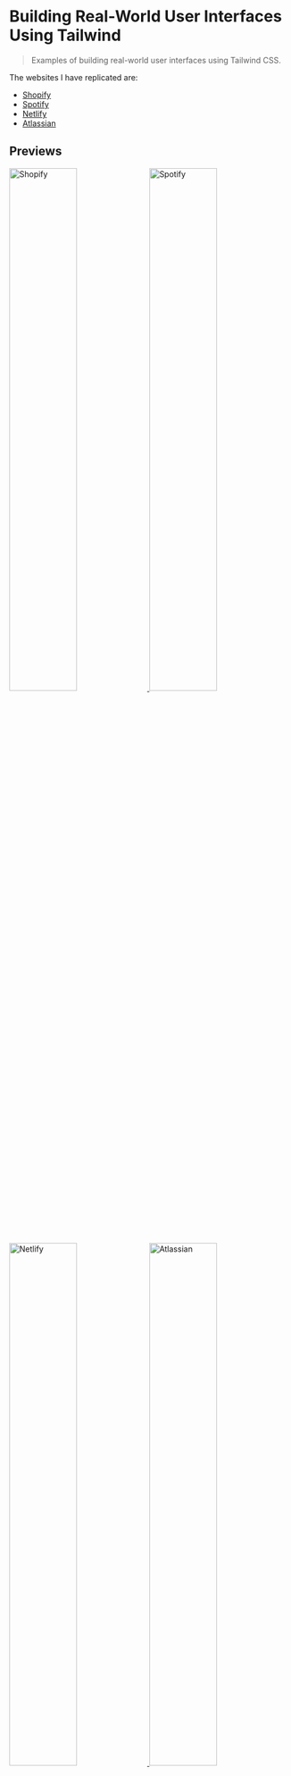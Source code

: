 # Building Real-World User Interfaces Using Tailwind

> Examples of building real-world user interfaces using Tailwind CSS.

The websites I have replicated are:

- [Shopify](https://building-realworld-user-interfaces-using-tailwind.pages.dev/shopify/)
- [Spotify](https://building-realworld-user-interfaces-using-tailwind.pages.dev/spotify/)
- [Netlify](https://building-realworld-user-interfaces-using-tailwind.pages.dev/netlify/)
- [Atlassian](https://building-realworld-user-interfaces-using-tailwind.pages.dev/atlassian/)

## Previews

<p float="left">
  <a href="https://realworld-ui-tailwind.netlify.com/shopify/" target="_blank">
    <img alt="Shopify" src="https://raw.githubusercontent.com/asvny/building-realworld-user-interfaces-using-tailwind/master/img/shopify.png" width="49%" />
  </a>
  <a href="https://realworld-ui-tailwind.netlify.com/spotify/" target="_blank">
    <img alt="Spotify" src="https://raw.githubusercontent.com/asvny/building-realworld-user-interfaces-using-tailwind/master/img/spotify.png" width="49%" />
  </a>
</p>

<p float="left">
  <a href="https://realworld-ui-tailwind.netlify.com/netlify/" target="_blank">
    <img alt="Netlify" src="https://raw.githubusercontent.com/asvny/building-realworld-user-interfaces-using-tailwind/master/img/netlify.png" width="49%" />
  </a>
  <a href="https://realworld-ui-tailwind.netlify.com/atlassian/" target="_blank">
    <img alt="Atlassian" src="https://raw.githubusercontent.com/asvny/building-realworld-user-interfaces-using-tailwind/master/img/atlassian.png" width="49%" />
  </a>
</p>

---

## Thoughts on Atomic CSS

Since there are already many posts about Atomic CSS, I'll keep this introduction brief. For a long time (since 2014), my preference has been:

- **SUIT CSS** for UI components like buttons, forms, and base layouts.
- **Atomic CSS** for almost all other use cases.

### Why Use Atomic CSS?

When working on a greenfield project, base UI components don’t change much—usually just in terms of color or typography. However, the main project UI changes frequently. To make code deletion easier when iterating on new designs, using Atomic CSS for layouts and other dynamic components ensures flexibility.

When a designer presents a new UI, it becomes much easier to delete existing templates (React, Ember, Vue, etc.) and quickly iterate without writing additional CSS—only modifying the template.

### When Do Things Get Messy?

1. **Using `:nth-child`, `:only-child`, etc., selectors is tricky**

   A simple example:

   ```html
   <!-- Frontend frameworks often use loops like .map (JS) or #each (HBS), making some styling tasks tricky -->
   <ul class="p-0 m-0">
     { data.map(item => `
     <li class="border-t border-gray-500">{item.title}</li>
     `) }
   </ul>

   <!-- Outcome:
   Rachel Green
   ---------------
   Monica Geller
   ---------------
   Joey Tribbiani
   ---------------
   Chandler Bing  
   --------------- (This should not be displayed)

   Expected:
   Rachel Green
   ---------------
   Monica Geller
   ---------------
   Joey Tribbiani
   ---------------
   Chandler Bing
   -->
   ```

2. **Managing states like `hover`, `active`, and `focus`**
   - Thankfully, Tailwind CSS provides solutions for this.

3. **Responsive design challenges**
   - You end up adding a lot of classes, making it hard to understand an element’s purpose at a glance.

---

## Author

**Annamalai Saravanan**

